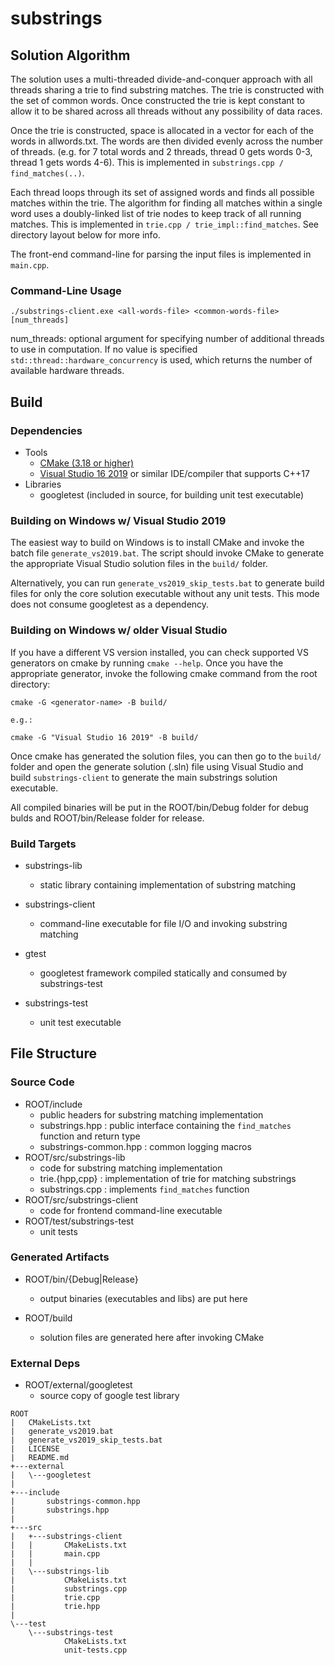 # substrings
## Solution Algorithm
The solution uses a multi-threaded divide-and-conquer approach with all threads sharing a trie to find substring matches. The trie is constructed with the set of common words. Once constructed the trie is kept constant to allow it to be shared across all threads without any possibility of data races.

Once the trie is constructed, space is allocated in a vector for each of the words in allwords.txt. The words are then divided evenly across the number of threads. (e.g. for 7 total words and 2 threads, thread 0 gets words 0-3, thread 1 gets words 4-6). This is implemented in `substrings.cpp / find_matches(..)`.

Each thread loops through its set of assigned words and finds all possible matches within the trie. The algorithm for finding all matches within a single word uses a doubly-linked list of trie nodes to keep track of all running matches. This is implemented in `trie.cpp / trie_impl::find_matches`. See directory layout below for more info.

The front-end command-line for parsing the input files is implemented in `main.cpp`.

### Command-Line Usage
```
./substrings-client.exe <all-words-file> <common-words-file> [num_threads]
```
num\_threads:
    optional argument for specifying number of additional threads to use in computation. If no value is specified `std::thread::hardware_concurrency` is used, which returns the number of available hardware threads.

## Build
### Dependencies
- Tools
    - [CMake (3.18 or higher)](https://cmake.org/download/)
    - [Visual Studio 16 2019](https://visualstudio.microsoft.com/downloads/) or similar IDE/compiler that supports C++17
- Libraries
    - googletest (included in source, for building unit test executable)

### Building on Windows w/ Visual Studio 2019
The easiest way to build on Windows is to install CMake and invoke the batch file `generate_vs2019.bat`. The script should invoke CMake to generate the appropriate Visual Studio solution files in the `build/` folder.

Alternatively, you can run `generate_vs2019_skip_tests.bat` to generate build files for only the core solution executable without any unit tests. This mode does not consume googletest as a dependency.

### Building on Windows w/ older Visual Studio
If you have a different VS version installed, you can check supported VS generators on cmake by running `cmake --help`. Once you have the appropriate generator, invoke the following cmake command from the root directory:
```
cmake -G <generator-name> -B build/

e.g.:

cmake -G "Visual Studio 16 2019" -B build/
```
Once cmake has generated the solution files, you can then go to the `build/` folder and open the generate solution (.sln) file using Visual Studio and build `substrings-client` to generate the main substrings solution executable.

All compiled binaries will be put in the ROOT/bin/Debug folder for debug bulds and ROOT/bin/Release folder for release.

### Build Targets
- substrings-lib
    - static library containing implementation of substring matching
- substrings-client
    - command-line executable for file I/O and invoking substring matching

- gtest
    - googletest framework compiled statically and consumed by substrings-test
- substrings-test
    - unit test executable

## File Structure
### Source Code
            
- ROOT/include
    - public headers for substring matching implementation
    - substrings.hpp : public interface containing the `find_matches` function and return type
    - substrings-common.hpp : common logging macros
- ROOT/src/substrings-lib
    - code for substring matching implementation
    - trie.{hpp,cpp} : implementation of trie for matching substrings
    - substrings.cpp : implements `find_matches` function
- ROOT/src/substrings-client
    - code for frontend command-line executable
- ROOT/test/substrings-test
    - unit tests

### Generated Artifacts
- ROOT/bin/{Debug|Release}
    - output binaries (executables and libs) are put here

- ROOT/build
    - solution files are generated here after invoking CMake

### External Deps
- ROOT/external/googletest
    - source copy of google test library

```
ROOT
|   CMakeLists.txt
|   generate_vs2019.bat
|   generate_vs2019_skip_tests.bat
|   LICENSE
|   README.md
+---external
|   \---googletest
|               
+---include
|       substrings-common.hpp
|       substrings.hpp
|       
+---src
|   +---substrings-client
|   |       CMakeLists.txt
|   |       main.cpp
|   |       
|   \---substrings-lib
|           CMakeLists.txt
|           substrings.cpp
|           trie.cpp
|           trie.hpp
|           
\---test
    \---substrings-test
            CMakeLists.txt
            unit-tests.cpp
```
